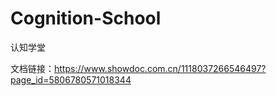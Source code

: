 # Cognition-School
认知学堂

文档链接：https://www.showdoc.com.cn/1118037266546497?page_id=5806780571018344

